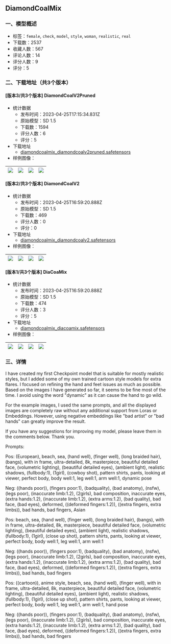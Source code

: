 ## DiamondCoalMix
### 一、模型概述

- 标签：`female`, `check`, `model`, `style`, `woman`, `realistic`, `real`
- 下载数：2537
- 收藏人数：567
- 评论人数：14
- 评分人数：9
- 评分：5

### 二、下载地址（共3个版本）

#### [版本3/共3个版本] DiamondCoalV2Pruned

- 统计数据
  - 发布时间：2023-04-25T17:15:34.831Z
  - 原始模型：SD 1.5
  - 下载数：1594
  - 评分人数：6
  - 评分：5
- 下载地址
  - [diamondcoalmix_diamondcoalv2pruned.safetensors](https://civitai.com/api/download/models/55241)
- 样例图像：

| <img src="https://image.civitai.com/xG1nkqKTMzGDvpLrqFT7WA/d19a074f-c26a-4fc6-9103-d3fe9e76ce00/width=450/597664.jpeg" /> | <img src="https://image.civitai.com/xG1nkqKTMzGDvpLrqFT7WA/a44e5199-323a-4eac-2ab5-392a2ce31300/width=450/597663.jpeg" /> | <img src="https://image.civitai.com/xG1nkqKTMzGDvpLrqFT7WA/217ea1ab-2668-4cb5-4346-4091004f3500/width=450/597665.jpeg" /> | <img src="https://image.civitai.com/xG1nkqKTMzGDvpLrqFT7WA/9c4c4f66-2616-46f4-e9c3-986d4f4ad900/width=450/597666.jpeg" /> |
| ---- | ---- | ---- | ---- |

#### [版本2/共3个版本] DiamondCoalV2 

- 统计数据
  - 发布时间：2023-04-25T16:59:20.888Z
  - 原始模型：SD 1.5
  - 下载数：469
  - 评分人数：0
  - 评分：0
- 下载地址
  - [diamondcoalmix_diamondcoalv2.safetensors](https://civitai.com/api/download/models/53357)
- 样例图像：

| <img src="https://image.civitai.com/xG1nkqKTMzGDvpLrqFT7WA/20233acf-b65b-46aa-125b-ffdc938b1300/width=450/577107.jpeg" /> | <img src="https://image.civitai.com/xG1nkqKTMzGDvpLrqFT7WA/7d41ba77-8858-4d42-b640-43b2c932da00/width=450/577110.jpeg" /> | <img src="https://image.civitai.com/xG1nkqKTMzGDvpLrqFT7WA/ea8a8863-1749-481c-9377-26a9aad1b000/width=450/577108.jpeg" /> | <img src="https://image.civitai.com/xG1nkqKTMzGDvpLrqFT7WA/0e5e87d3-b77b-43a6-4ae2-b94629dde100/width=450/577112.jpeg" /> |
| ---- | ---- | ---- | ---- |

#### [版本1/共3个版本] DiaCoaMix

- 统计数据
  - 发布时间：2023-04-25T16:59:20.888Z
  - 原始模型：SD 1.5
  - 下载数：474
  - 评分人数：3
  - 评分：5
- 下载地址
  - [diamondcoalmix_diacoamix.safetensors](https://civitai.com/api/download/models/46337)
- 样例图像：

| <img src="https://image.civitai.com/xG1nkqKTMzGDvpLrqFT7WA/9ffc31a3-e6d5-42ae-7822-ae3780fb1c00/width=450/502258.jpeg" /> | <img src="https://image.civitai.com/xG1nkqKTMzGDvpLrqFT7WA/e10ef789-bbb1-46c5-6c4b-0eebc749d200/width=450/502257.jpeg" /> | <img src="https://image.civitai.com/xG1nkqKTMzGDvpLrqFT7WA/8b7d6bf8-79a0-44f8-6ea9-cee680338900/width=450/502256.jpeg" /> | <img src="https://image.civitai.com/xG1nkqKTMzGDvpLrqFT7WA/090c95b9-7ed9-46dd-67e3-92bd579d9200/width=450/502265.jpeg" /> |
| ---- | ---- | ---- | ---- |


### 三、详情
<p>I have created my first Checkpoint model that is suitable for mostly realistic styles, but I added some of my own trained cartoon style models for extra flares. I focused on refining the hand and feet issues as much as possible. Based on the images I have generated so far, it seems to be fine most of the time. I avoid using the word "dynamic" as it can cause the hand to go wild.</p><p>For the example images, I used the same prompts, and all the displayed images are completely raw without any additional support from Loras or Embeddings. However, using negative embeddings like "bad artist" or "bad hands" can greatly improve the result.</p><p>If you have any suggestions for improving my model, please leave them in the comments below. Thank you.</p><p></p><p>Prompts:</p><p></p><p>Pos: (European), beach, sea, (hand well), (finger well), (long braided hair), (bangs), with in frame, ultra-detailed, 8k, masterpiece, beautiful detailed face, (volumetric lighting), (beautiful detailed eyes), (ambient light), realistic shadows, (fullbody:1), (1girl), (cowboy shot), pattern shirts, pants, looking at viewer, perfect body, body well:1, leg well:1, arm well:1, dynamic pose</p><p></p><p>Neg: ((hands poor)), (fingers poor:1), (badquality), (bad anatomy), (nsfw), (legs poor), (inaccurate limb:1.2), (2girls), bad composition, inaccurate eyes, (extra hands:1.2), (inaccurate limb:1.2), (extra arms:1.2), (bad quality), bad face, (bad eyes), deformed, ((deformed fingers:1.2)), ((extra fingers, extra limbs)), bad hands, bad fingers, Asian</p><p></p><p>Pos: beach, sea, (hand well), (finger well), (long braided hair), (bangs), with in frame, ultra-detailed, 8k, masterpiece, beautiful detailed face, (volumetric lighting), (beautiful detailed eyes), (ambient light), realistic shadows, (fullbody:1), (1girl), (close up shot), pattern shirts, pants, looking at viewer, perfect body, body well:1, leg well:1, arm well:1</p><p></p><p>Neg: ((hands poor)), (fingers poor:1), (badquality), (bad anatomy), (nsfw), (legs poor), (inaccurate limb:1.2), (2girls), bad composition, inaccurate eyes, (extra hands:1.2), (inaccurate limb:1.2), (extra arms:1.2), (bad quality), bad face, (bad eyes), deformed, ((deformed fingers:1.2)), ((extra fingers, extra limbs)), bad hands, bad fingers</p><p></p><p>Pos: ((cartoon)), anime style, beach, sea, (hand well), (finger well), with in frame, ultra-detailed, 8k, masterpiece, beautiful detailed face, (volumetric lighting), (beautiful detailed eyes), (ambient light), realistic shadows, (fullbody:1), (1girl), (close up shot), pattern shirts, pants, looking at viewer, perfect body, body well:1, leg well:1, arm well:1, hand pose</p><p></p><p>Neg: ((hands poor)), (fingers poor:1), (badquality), (bad anatomy), (nsfw), (legs poor), (inaccurate limb:1.2), (2girls), bad composition, inaccurate eyes, (extra hands:1.2), (inaccurate limb:1.2), (extra arms:1.2), (bad quality), bad face, (bad eyes), deformed, ((deformed fingers:1.2)), ((extra fingers, extra limbs)), bad hands, bad fingers</p>